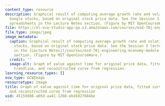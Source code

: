 ```yaml
---
content_type: resource
description: Graphical result of computing average growth rate and volatility for
  Google stocks, based on original stock price data. See the Session 3 lecture and
  spreadsheets in the Lecture Notes section. (Figure by MIT OpenCourseWare.)
file: https://ol-ocw-studio-app-qa.s3.amazonaws.com/courses/esd-70j-engineering-economy-module-fall-2009/45159d86a05daa411260eb45027684be_esd-70jf09-th.jpg
file_type: image/jpeg
image_metadata:
  caption: Graphical result of computing average growth rate and volatility for Google
    stocks, based on original stock price data. See the Session 3 lecture and spreadsheets
    in the [Lecture Notes](/courses/esd-70j-engineering-economy-module-fall-2009/pages/lecture-notes)
    section. (Figure by MIT OpenCourseWare.)
  credit: ''
  image-alt: Graph of value against time for original price data, fitted curve from
    trendline, and reconstructed curve from regression.
learning_resource_types: []
ocw_type: OCWImage
resourcetype: Image
title: Graph of value against time for original price data, fitted curve from trendline,
  and reconstructed curve from regression
uid: 45159d86-a05d-aa41-1260-eb45027684be
---
```

